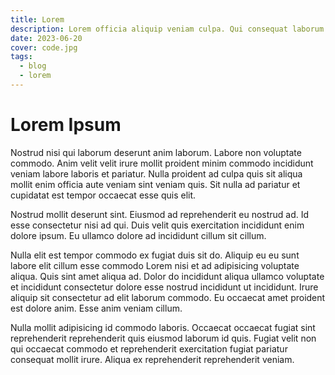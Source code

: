 ```yaml
---
title: Lorem
description: Lorem officia aliquip veniam culpa. Qui consequat laborum irure voluptate proident mollit adipisicing qui qui. Aute proident consectetur ea cillum. Velit aliqua nostrud enim voluptate anim consequat labore ex eiusmod incididunt. Lorem culpa nisi in cillum veniam eiusmod exercitation eu elit non. Dolor enim incididunt quis nostrud consectetur excepteur. Veniam id et amet culpa adipisicing ex et esse nostrud.
date: 2023-06-20
cover: code.jpg
tags:
  - blog
  - lorem
---
```


# Lorem Ipsum

Nostrud nisi qui laborum deserunt anim laborum. Labore non voluptate commodo. Anim velit velit irure mollit proident minim commodo incididunt veniam labore laboris et pariatur. Nulla proident ad culpa quis sit aliqua mollit enim officia aute veniam sint veniam quis. Sit nulla ad pariatur et cupidatat est tempor occaecat esse quis elit.

Nostrud mollit deserunt sint. Eiusmod ad reprehenderit eu nostrud ad. Id esse consectetur nisi ad qui. Duis velit quis exercitation incididunt enim dolore ipsum. Eu ullamco dolore ad incididunt cillum sit cillum.

Nulla elit est tempor commodo ex fugiat duis sit do. Aliquip eu eu sunt labore elit cillum esse commodo Lorem nisi et ad adipisicing voluptate aliqua. Quis sint amet aliqua ad. Dolor do incididunt aliqua ullamco voluptate et incididunt consectetur dolore esse nostrud incididunt ut incididunt. Irure aliquip sit consectetur ad elit laborum commodo. Eu occaecat amet proident est dolore anim. Esse anim veniam cillum.

Nulla mollit adipisicing id commodo laboris. Occaecat occaecat fugiat sint reprehenderit reprehenderit quis eiusmod laborum id quis. Fugiat velit non qui occaecat commodo et reprehenderit exercitation fugiat pariatur consequat mollit irure. Aliqua ex reprehenderit reprehenderit veniam.
